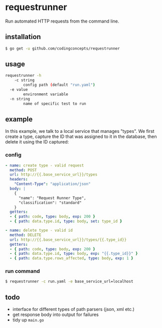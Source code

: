 # requestrunner
Run automated HTTP requests from the command line.

## installation

```bash
$ go get -u github.com/codingconcepts/requestrunner
```

## usage

```bash
requestrunner -h
    -c string
        config path (default "run.yaml")
  -e value
        environment variable
  -n string
        name of specific test to run
```

## example

In this example, we talk to a local service that manages "types".  We first create a type, capture the ID that was assigned to it in the database, then delete it using the ID captured:

### config

```yaml
- name: create type - valid request
  method: POST
  url: http://{{.base_service_url}}/types
  headers:
    "Content-Type": "application/json"
  body: |
    {
      "name": "Request Runner Type",
      "classification": "standard"
    }
  getters:
  - { path: code, type: body, exp: 200 }
  - { path: data.type.id, type: body, set: type_id }

- name: delete type - valid id
  method: DELETE
  url: http://{{.base_service_url}}/types/{{.type_id}}
  getters:
  - { path: code, type: body, exp: 200 }
  - { path: data.type.id, type: body, exp: "{{.type_id}}" }
  - { path: data.type.rows_affected, type: body, exp: 1 }
```

### run command

```bash
$ requestrunner -c run.yaml -e base_service_url=localhost
```

## todo
* interface for different types of path parsers (json, xml etc.)
* get response body into output for failures
* tidy up `main.go`